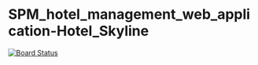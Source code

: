 # SPM_hotel_management_web_application-Hotel_Skyline

[![Board Status](https://dev.azure.com/TeamIncognito/f58fb9f6-d9a8-4109-a149-b181ea244dfb/efdcb9bf-3867-4e85-8d06-add3c82da147/_apis/work/boardbadge/83786d85-60d8-4835-b8a3-aafa5a5d3251?columnOptions=1)](https://dev.azure.com/TeamIncognito/f58fb9f6-d9a8-4109-a149-b181ea244dfb/_boards/board/t/efdcb9bf-3867-4e85-8d06-add3c82da147/Microsoft.RequirementCategory/)
